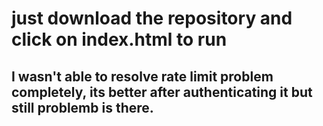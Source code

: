 # just download the repository and click on index.html to run

## I wasn't able to resolve rate limit problem completely, its better after authenticating it but still problemb is there.
